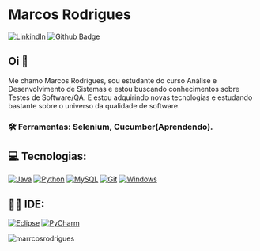 # Marcos Rodrigues
[![LinkindIn](https://img.shields.io/badge/-LinkedIn-blue?style=flat-square&logo=Linkedin&logoColor=white&link=https://www.linkedin.com/in/jmarcosrodrigues/)](https://www.linkedin.com/in/jmarcosrodrigues/)
[![Github Badge](https://img.shields.io/badge/-Github-000?style=flat-square&logo=Github&logoColor=white&link=https://github.com/MarrcosRodrigues)](https://github.com/MarrcosRodrigues)

## Oi 👋

Me chamo Marcos Rodrigues, sou estudante do curso Análise e Desenvolvimento de Sistemas e estou buscando conhecimentos sobre Testes de Software/QA. E estou adquirindo novas tecnologias e estudando bastante sobre o universo da qualidade de software.

### 🛠 Ferramentas: Selenium, Cucumber(Aprendendo).

## 💻 Tecnologias:

[![Java](https://img.shields.io/badge/Java-ED8B00?style=for-the-badge&logo=java&logoColor=white&link=https://www.oracle.com/br/java/)](https://www.oracle.com/br/java/)
[![Python](https://img.shields.io/badge/Python-FFD43B?style=for-the-badge&logo=python&logoColor=blue&link=https://www.python.org/)](https://www.python.org/)
[![MySQL](https://img.shields.io/badge/MySQL-005C84?style=for-the-badge&logo=mysql&logoColor=white&link=https://www.mysql.com/)](https://www.mysql.com/)
[![Git](https://img.shields.io/badge/GIT-E44C30?style=for-the-badge&logo=git&logoColor=white&link=https://git-scm.com/)](https://git-scm.com/)
[![Windows](https://img.shields.io/badge/Windows-0078D6?style=for-the-badge&logo=windows&logoColor=white&link=https://www.microsoft.com/pt-br/windows)](https://www.microsoft.com/pt-br/windows)

## 👩‍💻 IDE:
[![Eclipse](https://img.shields.io/badge/Eclipse-2C2255?style=for-the-badge&logo=eclipse&logoColor=white&link=https://www.eclipse.org/downloads/)](https://www.eclipse.org/downloads/)
[![PyCharm](https://img.shields.io/badge/PyCharm-000000.svg?&style=for-the-badge&logo=PyCharm&logoColor=white&link=https://www.jetbrains.com/pt-br/pycharm/)](https://www.jetbrains.com/pt-br/pycharm/)

<p><img align="center" src="https://github-readme-stats.vercel.app/api/top-langs?username=marrcosrodrigues&show_icons=true&locale=en&layout=compact" alt="marrcosrodrigues" /></p>

